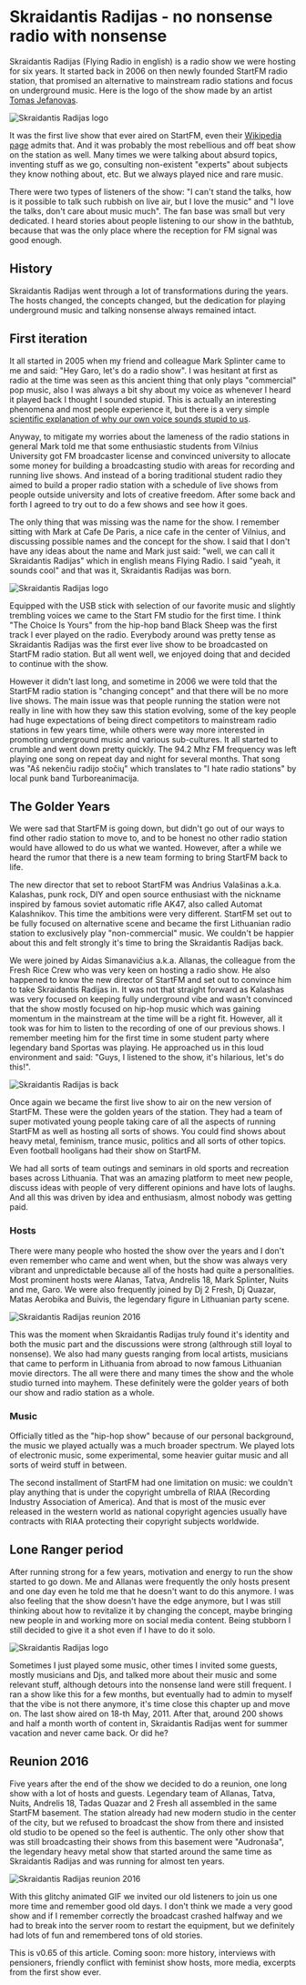 # Skraidantis Radijas - no nonsense radio with nonsense

Skraidantis Radijas (Flying Radio in english) is a radio show we were hosting for six years. It started back in 2006 on then newly founded StartFM radio station, that promised an alternative to mainstream radio stations and focus on underground music. Here is the logo of the show made by an artist [Tomas Jefanovas](https://tomjef.com/).

![Skraidantis Radijas logo](https://tamulaitis.lt/images/skraidantis-radijas/skraidantis-radijas-logo.webp)

It was the first live show that ever aired on StartFM, even their [Wikipedia page](https://lt.wikipedia.org/wiki/Start_FM) admits that. And it was probably the most rebellious and off beat show on the station as well. Many times we were talking about absurd topics, inventing stuff as we go, consulting non-existent "experts" about subjects they know nothing about, etc. But we always played nice and rare music.

There were two types of listeners of the show: "I can't stand the talks, how is it possible to talk such rubbish on live air, but I love the music" and "I love the talks, don't care about music much". The fan base was small but very dedicated. I heard stories about people listening to our show in the bathtub, because that was the only place where the reception for FM signal was good enough.


## History

Skraidantis Radijas went through a lot of transformations during the years. The hosts changed, the concepts changed, but the dedication for playing underground music and talking nonsense always remained intact.


## First iteration

It all started in 2005 when my friend and colleague Mark Splinter came to me and said: "Hey Garo, let's do a radio show". I was hesitant at first as radio at the time was seen as this ancient thing that only plays "commercial" pop music, also I was always a bit shy about my voice as whenever I heard it played back I thought I sounded stupid. This is actually an interesting phenomena and most people experience it, but there is a very simple [scientific explanation of why our own voice sounds stupid to us](https://www.youtube.com/watch?v=tRi_ReC4lPw).

Anyway, to mitigate my worries about the lameness of the radio stations in general Mark told me that some enthusiastic students from Vilnius University got FM broadcaster license and convinced university to allocate some money for building a broadcasting studio with areas for recording and running live shows. And instead of a boring traditional student radio they aimed to build a proper radio station with a schedule of live shows from people outside university and lots of creative freedom. After some back and forth I agreed to try out to do a few shows and see how it goes.

The only thing that was missing was the name for the show. I remember sitting with Mark at Cafe De Paris, a nice cafe in the center of Vilnius, and discussing possible names and the concept for the show. I said that I don't have any ideas about the name and Mark just said: "well, we can call it Skraidantis Radijas" which in english means Flying Radio. I said "yeah, it sounds cool" and that was it, Skraidantis Radijas was born.

![Skraidantis Radijas logo](https://tamulaitis.lt/images/skraidantis-radijas/skraidantis-radijas-tv-man-strip.webp#full-width)

Equipped with the USB stick with selection of our favorite music and slightly trembling voices we came to the Start FM studio for the first time. I think "The Choice Is Yours" from the hip-hop band Black Sheep was the first track I ever played on the radio. Everybody around was pretty tense as Skraidantis Radijas was the first ever live show to be broadcasted on StartFM radio station. But all went well, we enjoyed doing that and decided to continue with the show.

However it didn't last long, and sometime in 2006 we were told that the StartFM radio station is "changing concept" and that there will be no more live shows. The main issue was that people running the station were not really in line with how they saw this station evolving, some of the key people had huge expectations of being direct competitors to mainstream radio stations in few years time, while others were way more interested in promoting underground music and various sub-cultures. It all started to crumble and went down pretty quickly. The 94.2 Mhz FM frequency was left playing one song on repeat day and night for several months. That song was "Aš nekenčiu radijo stočių" which translates to "I hate radio stations" by local punk band Turboreanimacija.


## The Golder Years

We were sad that StartFM is going down, but didn't go out of our ways to find other radio station to move to, and to be honest no other radio station would have allowed to do us what we wanted. However, after a while we heard the rumor that there is a new team forming to bring StartFM back to life.

The new director that set to reboot StartFM was Andrius Valašinas a.k.a. Kalashas, punk rock, DIY and open source enthusiast with the nickname inspired by famous soviet automatic rifle AK47, also called Automat Kalashnikov. This time the ambitions were very different. StartFM set out to be fully focused on alternative scene and became the first Lithuanian radio station to exclusively play "non-commercial" music. We couldn't be happier about this and felt strongly it's time to bring the Skraidantis Radijas back.

We were joined by Aidas Simanavičius a.k.a. Allanas, the colleague from the Fresh Rice Crew who was very keen on hosting a radio show. He also happened to know the new director of StartFM and set out to convince him to take Skraidantis Radijas in. It was not that straight forward as Kalashas was very focused on keeping fully underground vibe and wasn't convinced that the show mostly focused on hip-hop music which was gaining momentum in the mainstream at the time will be a right fit. However, all it took was for him to listen to the recording of one of our previous shows. I remember meeting him for the first time in some student party where legendary band Sportas was playing. He approached us in this loud environment and said: "Guys, I listened to the show, it's hilarious, let's do this!".

![Skraidantis Radijas is back](https://tamulaitis.lt/images/skraidantis-radijas/skraidantis-radijas-naujas-sezonas.webp)

Once again we became the first live show to air on the new version of StartFM. These were the golden years of the station. They had a team of super motivated young people taking care of all the aspects of running StartFM as well as hosting all sorts of shows. You could find shows about heavy metal, feminism, trance music, politics and all sorts of other topics. Even football hooligans had their show on StartFM.

We had all sorts of team outings and seminars in old sports and recreation bases across Lithuania. That was an amazing platform to meet new people, discuss ideas with people of very different opinions and have lots of laughs. And all this was driven by idea and enthusiasm, almost nobody was getting paid.


### Hosts

There were many people who hosted the show over the years and I don't even remember who came and went when, but the show was always very vibrant and unpredictable because all of the hosts had quite a personalities. Most prominent hosts were Alanas, Tatva, Andrelis 18, Mark Splinter, Nuits and me, Garo. We were also frequently joined by Dj 2 Fresh, Dj Quazar, Matas Aerobika and Buivis, the legendary figure in Lithuanian party scene.

![Skraidantis Radijas reunion 2016](https://tamulaitis.lt/images/skraidantis-radijas/skraidantis-radijas-host-strip.webp)

This was the moment when Skraidantis Radijas truly found it's identity and both the music part and the discussions were strong (althrough still loyal to nonsense). We also had many guests ranging from local artists, musicians that came to perform in Lithuania from abroad to now famous Lithuanian movie directors. The all were there and many times the show and the whole studio turned into mayhem. These definitely were the golder years of both our show and radio station as a whole.


### Music

Officially titled as the "hip-hop show" because of our personal background, the music we played actually was a much broader spectrum. We played lots of electronic music, some experimental, some heavier guitar music and all sorts of weird stuff in between.

The second installment of StartFM had one limitation on music: we couldn't play anything that is under the copyright umbrella of RIAA (Recording Industry Association of America). And that is most of the music ever released in the western world as national copyright agencies usually have contracts with RIAA protecting their copyright subjects worldwide.


## Lone Ranger period

After running strong for a few years, motivation and energy to run the show started to go down. Me and Allanas were frequently the only hosts present and one day even he told me that he doesn't want to do this anymore. I was also feeling that the show doesn't have the edge anymore, but I was still thinking about how to revitalize it by changing the concept, maybe bringing new people in and working more on social media content. Being stubborn I still decided to give it a shot even if I have to do it solo.

![Skraidantis Radijas logo](https://tamulaitis.lt/images/skraidantis-radijas/skraidantis-radijas-cover-strip-4-1.webp#full-width,animated-frames-4)

Sometimes I just played some music, other times I invited some guests, mostly musicians and Djs, and talked more about their music and some relevant stuff, although detours into the nonsense land were still frequent. I ran a show like this for a few months, but eventually had to admin to myself that the vibe is not there anymore, it's time close this chapter up and move on. The last show aired on 18-th May, 2011. After that, around 200 shows and half a month worth of content in, Skraidantis Radijas went for summer vacation and never came back. Or did he?


## Reunion 2016

Five years after the end of the show we decided to do a reunion, one long show with a lot of hosts and guests. Legendary team of Allanas, Tatva, Nuits, Andrelis 18, Tadas Quazar and 2 Fresh all assembled in the same StartFM basement. The station already had new modern studio in the center of the city, but we refused to broadcast the show from there and insisted old studio to be opened so the feel is authentic. The only other show that was still broadcasting their shows from this basement were "Audronaša", the legendary heavy metal show that started around the same time as Skraidantis Radijas and was running for almost ten years.

![Skraidantis Radijas reunion 2016](https://tamulaitis.lt/images/skraidantis-radijas/skraidantis-reunion-su-gintare.webp)

With this glitchy animated GIF we invited our old listeners to join us one more time and remember good old days. I don't think we made a very good show and if I remember correctly the broadcast crashed halfway and we had to break into the server room to restart the equipment, but we definitely had lots of fun and remembered tons of old stories.


<!--
## Modern Day Reboot

There is also a nice story of now famous Lithuanian radio host who just stumbled upon our show while driving a car and had to stop the car on the side of the road to laugh for a bit, because he found the show so hilarious that he deemed it unsafe to drive. He then found StartFM, came to talk to them and started his radio host career.

## Last breath, ## Punk rock concept (Gonzo), ## Music, ## Digging for rare music, ## Interviews, ## Rebirth, ### MySpace music hunt
LATGA, strength of signal, penio radijas, MIR story, RIAA radar
https://bembisbembiomotina.lt/skraidantis
-->

<!--
Skraidantis Radijas was a radio show that ran on the StartFM radio station from 2006 for almost a decade. The show was known for its eclectic selection of rare and interesting music, spanning a wide range of genres and styles from around the world. The show's hosts were also known for their irreverent and often nonsensical banter, which added a unique and entertaining element to the program.

One of the standout features of Skraidantis Radijas was its commitment to showcasing music that was often overlooked or underappreciated by mainstream radio stations. This included everything from obscure jazz and experimental music to rare and forgotten gems from the worlds of rock, pop, and electronic music. The hosts were passionate music enthusiasts, and their enthusiasm and love for music was contagious, drawing in a loyal and dedicated following of listeners over the years.

Another notable aspect of the show was the sense of humor and irreverence that the hosts brought to the table. They were known for their witty and often nonsensical banter, which was both entertaining and endearing. The show had a playful and lighthearted vibe that made it a refreshing and enjoyable listen, even for those who might not have been familiar with all of the music that was played.

Overall, Skraidantis Radijas was a unique and engaging radio show that offered something different from the mainstream. Its commitment to rare and interesting music, combined with its playful and irreverent style, made it a standout program that will be fondly remembered by its fans for years to come.

This gibberish was written by ChatGPT.
-->

This is v0.65 of this article. Coming soon: more history, interviews with pensioners, friendly conflict with feminist show hosts, more media, excerpts from the first show ever.